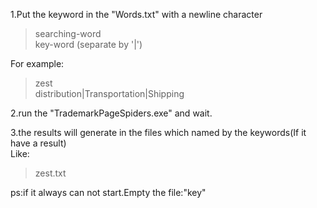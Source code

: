 1.Put the keyword in the "Words.txt" with a newline character  
>searching-word  
>key-word  (separate by '|')  

For example:  
>zest  
>distribution|Transportation|Shipping



2.run the "TrademarkPageSpiders.exe" and wait.  

3.the results will generate in the files which named by the keywords(If it have a result)  
Like:  
>zest.txt  

ps:if it always can not start.Empty the file:"key"

